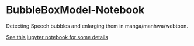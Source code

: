 # BubbleBoxModel-Notebook
Detecting Speech bubbles and enlarging them in manga/manhwa/webtoon.

[See this jupyter notebook for some details](https://github.com/hari01584/BubbleBoxModel-Notebook/blob/master/0.%20aboutme_credits_inspiration.ipynb)
